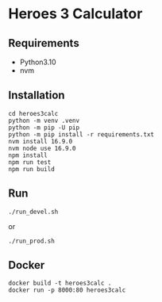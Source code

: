 # Heroes 3 Calculator

## Requirements

* Python3.10
* nvm

## Installation

```
cd heroes3calc
python -m venv .venv
python -m pip -U pip
python -m pip install -r requirements.txt
nvm install 16.9.0
nvm node use 16.9.0
npm install
npm run test
npm run build
```

## Run

```
./run_devel.sh
```

or

```
./run_prod.sh
```

## Docker

```commandline
docker build -t heroes3calc .
docker run -p 8000:80 heroes3calc
```
